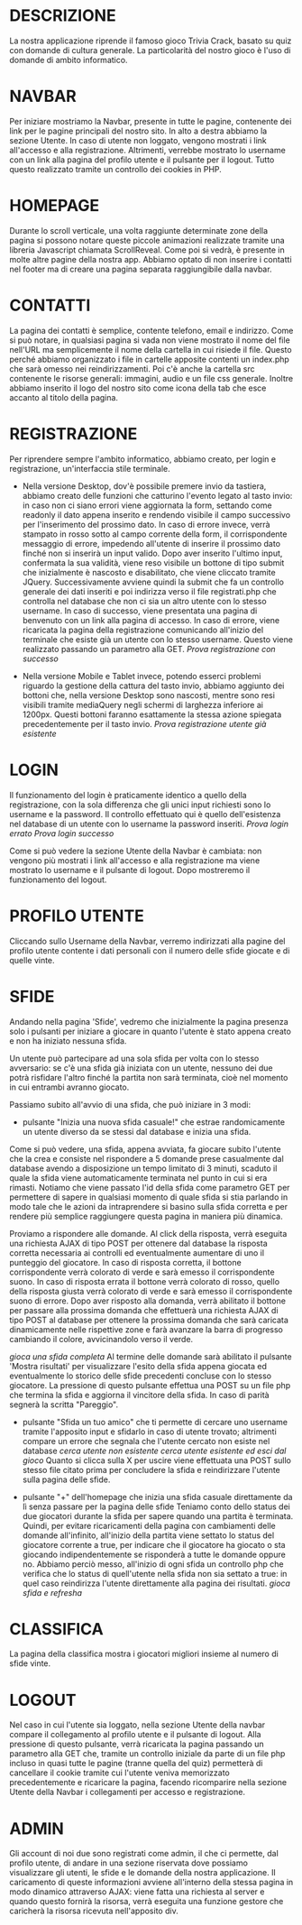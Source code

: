 # DESCRIZIONE
La nostra applicazione riprende il famoso gioco Trivia Crack, basato su quiz con domande di cultura generale. La particolarità del nostro gioco è l'uso di domande di ambito informatico.

# NAVBAR
Per iniziare mostriamo la Navbar, presente in tutte le pagine, contenente dei link per le pagine principali del nostro sito. In alto a destra abbiamo la sezione Utente. In caso di utente non loggato, vengono mostrati i link all'accesso e alla registrazione. Altrimenti, verrebbe mostrato lo username con un link alla pagina del profilo utente e il pulsante per il logout. Tutto questo realizzato tramite un controllo dei cookies in PHP.

# HOMEPAGE
Durante lo scroll verticale, una volta raggiunte determinate zone della pagina si possono notare queste piccole animazioni realizzate tramite una libreria Javascript chiamata ScrollReveal. Come poi si vedrà, è presente in molte altre pagine della nostra app.
Abbiamo optato di non inserire i contatti nel footer ma di creare una pagina separata raggiungibile dalla navbar.

# CONTATTI
La pagina dei contatti è semplice, contente telefono, email e indirizzo.
Come si può notare, in qualsiasi pagina si vada non viene mostrato il nome del file nell'URL ma semplicemente il nome della cartella in cui risiede il file. Questo perché abbiamo organizzato i file in cartelle apposite contenti un index.php che sarà omesso nei reindirizzamenti.
Poi c'è anche la cartella src contenente le risorse generali: immagini, audio e un file css generale.
Inoltre abbiamo inserito il logo del nostro sito come icona della tab che esce accanto al titolo della pagina.

# REGISTRAZIONE
Per riprendere sempre l'ambito informatico, abbiamo creato, per login e registrazione, un'interfaccia stile terminale.


- Nella versione Desktop, dov'è possibile premere invio da tastiera, abbiamo creato delle funzioni che catturino l'evento legato al tasto invio: in caso non ci siano errori viene aggiornata la form, settando come readonly il dato appena inserito e rendendo visibile il campo successivo per l'inserimento del prossimo dato. In caso di errore invece, verrà stampato in rosso sotto al campo corrente della form, il corrispondente messaggio di errore, impedendo all'utente di inserire il prossimo dato finché non si inserirà un input valido. 
Dopo aver inserito l'ultimo input, confermata la sua validità, viene reso visibile un bottone di tipo submit che inizialmente è nascosto e disabilitato, che viene cliccato tramite JQuery. Successivamente avviene quindi la submit che fa un controllo generale dei dati inseriti e poi indirizza verso il file registrati.php che controlla nel database che non ci sia un altro utente con lo stesso username. In caso di successo, viene presentata una pagina di benvenuto con un link alla pagina di accesso. In caso di errore, viene ricaricata la pagina della registrazione comunicando all'inizio del terminale che esiste già un utente con lo stesso username. Questo viene realizzato passando un parametro alla GET.
*Prova registrazione con successo*

- Nella versione Mobile e Tablet invece, potendo esserci problemi riguardo la gestione della cattura del tasto invio, abbiamo aggiunto dei bottoni che, nella versione Desktop sono nascosti, mentre sono resi visibili tramite mediaQuery negli schermi di larghezza inferiore ai 1200px. Questi bottoni faranno esattamente la stessa azione spiegata precedentemente per il tasto invio.
*Prova registrazione utente già esistente*

# LOGIN
Il funzionamento del login è praticamente identico a quello della registrazione, con la sola differenza che gli unici input richiesti sono lo username e la password. Il controllo effettuato qui è quello dell'esistenza nel database di un utente con lo username la password inseriti.
*Prova login errato*
*Prova login successo*

Come si può vedere la sezione Utente della Navbar è cambiata: non vengono più mostrati i link all'accesso e alla registrazione ma viene mostrato lo username e il pulsante di logout. Dopo mostreremo il funzionamento del logout.

# PROFILO UTENTE
Cliccando sullo Username della Navbar, verremo indirizzati alla pagine del profilo utente contente i dati personali con il numero delle sfide giocate e di quelle vinte.

# SFIDE
Andando nella pagina 'Sfide', vedremo che inizialmente la pagina presenza solo i pulsanti per iniziare a giocare in quanto l'utente è stato appena creato e non ha iniziato nessuna sfida. 

Un utente può partecipare ad una sola sfida per volta con lo stesso avversario: se c'è una sfida già iniziata con un utente, nessuno dei due potrà risfidare l'altro finché la partita non sarà terminata, cioè nel momento in cui entrambi avranno giocato.


Passiamo subito all'avvio di una sfida, che può iniziare in 3 modi:
- pulsante "Inizia una nuova sfida casuale!" che estrae randomicamente un utente diverso da se stessi dal database e inizia una sfida.

Come si può vedere, una sfida, appena avviata, fa giocare subito l'utente che la crea e consiste nel rispondere a 5 domande prese casualmente dal database avendo a disposizione un tempo limitato di 3 minuti, scaduto il quale la sfida viene automaticamente terminata nel punto in cui si era rimasti. Notiamo che viene passato l'id della sfida come parametro GET per permettere di sapere in qualsiasi momento di quale sfida si stia parlando in modo tale che le azioni da intraprendere si basino sulla sfida corretta e per rendere più semplice raggiungere questa pagina in maniera più dinamica.

Proviamo a rispondere alle domande. Al click della risposta, verrà eseguita una richiesta AJAX di tipo POST per ottenere dal database la risposta corretta necessaria ai controlli ed eventualmente aumentare di uno il punteggio del giocatore. In caso di risposta corretta, il bottone corrispondente verrà colorato di verde e sarà emesso il corrispondente suono. In caso di risposta errata il bottone verrà colorato di rosso, quello della risposta giusta verrà colorato di verde e sarà emesso il corrispondente suono di errore. Dopo aver risposto alla domanda, verrà abilitato il bottone per passare alla prossima domanda che effettuerà una richiesta AJAX di tipo POST al database per ottenere la prossima domanda che sarà caricata dinamicamente nelle rispettive zone e farà avanzare la barra di progresso cambiando il colore, avvicinandolo verso il verde.

*gioca una sfida completa*
Al termine delle domande sarà abilitato il pulsante 'Mostra risultati' per visualizzare l'esito della sfida appena giocata ed eventualmente lo storico delle sfide precedenti concluse con lo stesso giocatore. La pressione di questo pulsante effettua una POST su un file php che termina la sfida e aggiorna il vincitore della sfida.
In caso di parità segnerà la scritta "Pareggio".


- pulsante "Sfida un tuo amico" che ti permette di cercare uno username tramite l'apposito input e sfidarlo in caso di utente trovato; altrimenti compare un errore che segnala che l'utente cercato non esiste nel database
*cerca utente non esistente*
*cerca utente esistente ed esci dal gioco*
Quanto si clicca sulla X per uscire viene effettuata una POST sullo stesso file citato prima per concludere la sfida e reindirizzare l'utente sulla pagina delle sfide.


- pulsante "+" dell'homepage che inizia una sfida casuale direttamente da lì senza passare per la pagina delle sfide
Teniamo conto dello status dei due giocatori durante la sfida per sapere quando una partita è terminata. Quindi, per evitare ricaricamenti della pagina con cambiamenti delle domande all'infinito, all'inizio della partita viene settato lo status del giocatore corrente a true, per indicare che il giocatore ha giocato o sta giocando indipendentemente se risponderà a tutte le domande oppure no. Abbiamo perciò messo, all'inizio di ogni sfida un controllo php che verifica che lo status di quell'utente nella sfida non sia settato a true: in quel caso reindirizza l'utente direttamente alla pagina dei risultati.
*gioca sfida e refresha*

# CLASSIFICA
La pagina della classifica mostra i giocatori migliori insieme al numero di sfide vinte.

# LOGOUT
Nel caso in cui l'utente sia loggato, nella sezione Utente della navbar compare il collegamento al profilo utente e il pulsante di logout. Alla pressione di questo pulsante, verrà ricaricata la pagina passando un parametro alla GET che, tramite un controllo iniziale da parte di un file php incluso in quasi tutte le pagine (tranne quella del quiz) permetterà di cancellare il cookie tramite cui l'utente veniva memorizzato precedentemente e ricaricare la pagina, facendo ricomparire nella sezione Utente della Navbar i collegamenti per accesso e registrazione.

# ADMIN
Gli account di noi due sono registrati come admin, il che ci permette, dal profilo utente, di andare in una sezione riservata dove possiamo visualizzare gli utenti, le sfide e le domande della nostra applicazione. Il caricamento di queste informazioni avviene all'interno della stessa pagina in modo dinamico attraverso AJAX: viene fatta una richiesta al server e quando questo fornirà la risorsa, verrà eseguita una funzione gestore che caricherà la risorsa ricevuta nell'apposito div.

